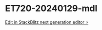 # ET720-20240129-mdl

[Edit in StackBlitz next generation editor ⚡️](https://stackblitz.com/~/github.com/kiranajaz/ET720-20240129-mdl)